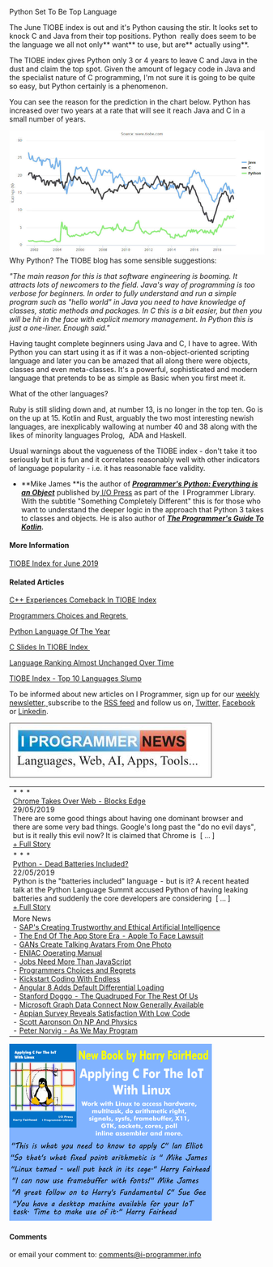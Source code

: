 Python Set To Be Top Language

The June TIOBE index is out and it's Python causing the stir. It looks set to knock C and Java from their top positions. Python  really does seem to be the language we all not only** want** to use, but are** actually using**.

The TIOBE index gives Python only 3 or 4 years to leave C and Java in the dust and claim the top spot. Given the amount of legacy code in Java and the specialist nature of C programming, I'm not sure it is going to be quite so easy, but Python certainly is a phenomenon.

You can see the reason for the prediction in the chart below. Python has increased over two years at a rate that will see it reach Java and C in a small number of years.

![](../_resources/c5a1f9ced093fedaf89ea833a848044b.png)
Why Python?
The TIOBE blog has some sensible suggestions:

*"The main reason for this is that software engineering is booming. It attracts lots of newcomers to the field. Java's way of programming is too verbose for beginners. In order to fully understand and run a simple program such as "hello world" in Java you need to have knowledge of classes, static methods and packages. In C this is a bit easier, but then you will be hit in the face with explicit memory management. In Python this is just a one-liner. Enough said."*

Having taught complete beginners using Java and C, I have to agree. With Python you can start using it as if it was a non-object-oriented scripting language and later you can be amazed that all along there were objects, classes and even meta-classes. It's a powerful, sophisticated and modern language that pretends to be as simple as Basic when you first meet it.

What of the other languages?

Ruby is still sliding down and, at number 13, is no longer in the top ten. Go is on the up at 15. Kotlin and Rust, arguably the two most interesting newish languages, are inexplicably wallowing at number 40 and 38 along with the likes of minority languages Prolog,  ADA and Haskell.

Usual warnings about the vagueness of the TIOBE index - don't take it too seriously but it is fun and it correlates reasonably well with other indicators of language popularity - i.e. it has reasonable face validity.

- **Mike James **is the author of [***Programmer's Python: Everything is an Object***](https://iopress.info/index.php/books/programmer-s-python-everything-is-an-object) published by[ I/O Press](https://iopress.info/) as part of the  I Programmer Library. With the subtitle "Something Completely Different" this is for those who want to understand the deeper logic in the approach that Python 3 takes to classes and objects. He is also author of ***[The Programmer's Guide To Kotlin](https://www.amazon.com/dp/1871962536/ref=as_li_ss_tl?ie=UTF8&linkCode=ll1&tag=iprog-20&linkId=bf6c3f6c13bff95907e7a4f4fb76183b&language=en_US).***

#### More Information

[TIOBE Index for June 2019](https://www.tiobe.com/tiobe-index/)

#### Related Articles

[C++ Experiences Comeback In TIOBE Index](https://www.i-programmer.info/news/98-languages/12699-cpp-experiences-comeback-in-tiobe-index.html)

[Programmers Choices and Regrets ](https://www.i-programmer.info/news/98-languages/12849-programmers-choicesand-regrets-.html)

[Python Language Of The Year](https://www.i-programmer.info/news/98-languages/12443-python-language-of-the-year.html)

[C Slides In TIOBE Index ](http://www.i-programmer.info/news/98-languages/10398-c-slides-in-tiobe-index.html)

[Language Ranking Almost Unchanged Over Time](https://www.i-programmer.info/news/98-languages/12062-language-ranking-almost-unchanged-over-time.html)

[TIOBE Index - Top 10 Languages Slump](https://www.i-programmer.info/news/98-languages/11018-tiobe-index-top-10-languages-slump.html)

To be informed about new articles on I Programmer, sign up for our [weekly newsletter](https://www.i-programmer.info/edit-profile.html?layout=form),[ ](https://s3.amazonaws.com/com.alexa.toolbar/atbp/hfdfGO/download/index.htm)subscribe to the [RSS feed](https://www.i-programmer.info/component/ninjarsssyndicator/?feed_id=3&format=raw) and follow us on, [Twitter,](http://twitter.com/Iprogrammerinfo) [Facebook](http://www.facebook.com/pages/iProgrammer/127140977307932#%21/pages/iProgrammer/127140977307932?v=wall) or [Linkedin](http://www.linkedin.com/company/i-programmer).

[![](../_resources/32f85540f3bc5d6ff312bb27ecd5f591.png)](https://www.i-programmer.info/component/banners/click/45.html)

|     |
| --- |
| * * *<br>[Chrome Takes Over Web - Blocks Edge](https://www.i-programmer.info/news/86-browsers/12812-chrome-takes-over-web-blocks-edge.html)<br>29/05/2019<br>There are some good things about having one dominant browser and there are some very bad things. Google's long past the "do no evil days", but is it really this evil now? It is claimed that Chrome is  [ ... ]<br>[+ Full Story](https://www.i-programmer.info/news/86-browsers/12812-chrome-takes-over-web-blocks-edge.html) |
| * * *<br>[Python - Dead Batteries Included?](https://www.i-programmer.info/news/216-python/12791-python-dead-batteries-included.html)<br>22/05/2019<br>Python is the "batteries included" language - but is it? A recent heated talk at the Python Language Summit accused Python of having leaking batteries and suddenly the core developers are considering  [ ... ]<br>[+ Full Story](https://www.i-programmer.info/news/216-python/12791-python-dead-batteries-included.html) |
| More News<br>- [SAP's Creating Trustworthy and Ethical Artificial Intelligence](https://www.i-programmer.info/news/105-artificial-intelligence/12810-saps-creating-trustworthy-and-ethical-artificial-intelligence.html)<br>- [The End Of The App Store Era - Apple To Face Lawsuit](https://www.i-programmer.info/news/83-mobliephone/12774-the-end-of-the-app-store-era-apple-to-face-law-suit.html)<br>- [GANs Create Talking Avatars From One Photo](https://www.i-programmer.info/news/105-artificial-intelligence/12802-gans-create-talking-avatars-from-one-photo.html)<br>- [ENIAC Operating Manual](https://www.i-programmer.info/news/82-heritage/12835-eniac-operating-manual.html)<br>- [Jobs Need More Than JavaScript](https://www.i-programmer.info/news/167-javascript/12793-jobs-need-more-than-javascript.html)<br>- [Programmers Choices and Regrets](https://www.i-programmer.info/news/98-languages/12849-programmers-choicesand-regrets-.html)<br>- [Kickstart Coding With Endless](https://www.i-programmer.info/news/144-graphics-and-games/12786-kickstart-coding-with-endless.html)<br>- [Angular 8 Adds Default Differential Loading](https://www.i-programmer.info/news/167-javascript/12815-angular-8-adds-default-differential-loading-.html)<br>- [Stanford Doggo - The Quadruped For The Rest Of Us](https://www.i-programmer.info/news/169-robotics/12781-stanford-doggo-the-quadruped-for-the-rest-of-us.html)<br>- [Microsoft Graph Data Connect Now Generally Available](https://www.i-programmer.info/news/197-data-mining/12777-microsoft-graph-data-connect-now-generally-available.html)<br>- [Appian Survey Reveals Satisfaction With Low Code](https://www.i-programmer.info/news/99-professional/12811-appian-survey-reveals-satisfaction-with-low-code.html)<br>- [Scott Aaronson On NP And Physics](https://www.i-programmer.info/news/112-theory/12843-scott-aaronson-on-np-and-physics.html)<br>- [Peter Norvig - As We May Program](https://www.i-programmer.info/news/99-professional/12782-peter-norvig-as-we-may-program.html) |

[![appC.gif](../_resources/908151ad6d255e77cd412e3c733c5e8a.gif)](https://www.amazon.com/dp/1871962617/ref=as_li_ss_tl?ie=UTF8&linkCode=ll1&tag=iprog-20&linkId=ffc8ddbc02abecc102d4f2f2ad6bac8f&language=en_US)

#### Comments

or email your comment to: [comments@i-programmer.info](https://www.i-programmer.info/news/98-languages/12852-python-set-to-be-top-language.htmlmailto:comments@i-programmer.info)